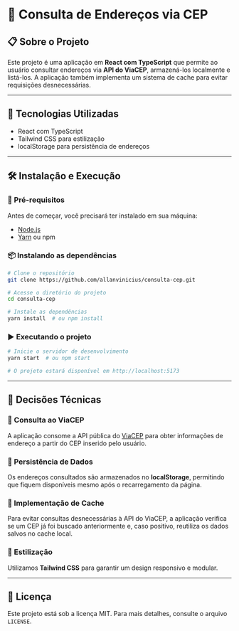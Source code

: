 # 📌 Consulta de Endereços via CEP

## 📋 Sobre o Projeto

Este projeto é uma aplicação em **React com TypeScript** que permite ao usuário consultar endereços via **API do ViaCEP**, armazená-los localmente e listá-los. A aplicação também implementa um sistema de cache para evitar requisições desnecessárias.

---

## 🚀 Tecnologias Utilizadas

- React com TypeScript
- Tailwind CSS para estilização
- localStorage para persistência de endereços

---

## 🛠 Instalação e Execução

### 🔧 Pré-requisitos

Antes de começar, você precisará ter instalado em sua máquina:

- [Node.js](https://nodejs.org/)
- [Yarn](https://yarnpkg.com/) ou npm

### 📦 Instalando as dependências

```bash
# Clone o repositório
git clone https://github.com/allanvinicius/consulta-cep.git

# Acesse o diretório do projeto
cd consulta-cep

# Instale as dependências
yarn install  # ou npm install
```

### ▶️ Executando o projeto

```bash
# Inicie o servidor de desenvolvimento
yarn start  # ou npm start

# O projeto estará disponível em http://localhost:5173
```

---

## 🤔 Decisões Técnicas

### 📌 Consulta ao ViaCEP

A aplicação consome a API pública do [ViaCEP](https://viacep.com.br) para obter informações de endereço a partir do CEP inserido pelo usuário.

### 📌 Persistência de Dados

Os endereços consultados são armazenados no **localStorage**, permitindo que fiquem disponíveis mesmo após o recarregamento da página.

### 📌 Implementação de Cache

Para evitar consultas desnecessárias à API do ViaCEP, a aplicação verifica se um CEP já foi buscado anteriormente e, caso positivo, reutiliza os dados salvos no cache local.

### 📌 Estilização

Utilizamos **Tailwind CSS** para garantir um design responsivo e modular.

---

## 📄 Licença

Este projeto está sob a licença MIT. Para mais detalhes, consulte o arquivo `LICENSE`.
